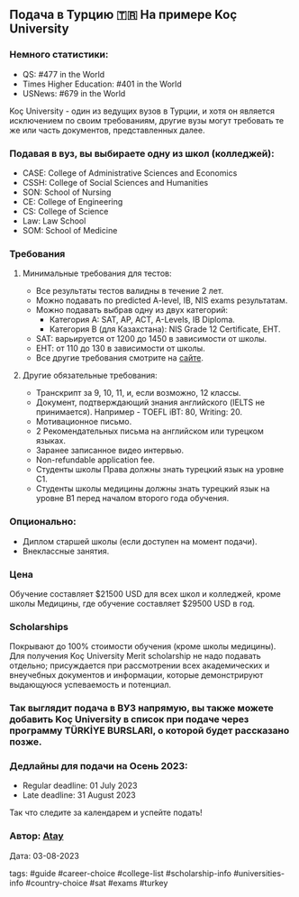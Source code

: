 ## Подача в Турцию 🇹🇷 На примере Koç University

### Немного статистики:
- QS: #477 in the World
- Times Higher Education: #401 in the World
- USNews: #679 in the World

Koç University - один из ведущих вузов в Турции, и хотя он является исключением по своим требованиям, другие вузы могут требовать те же или часть документов, представленных далее.

### Подавая в вуз, вы выбираете одну из школ (колледжей):
- CASE: College of Administrative Sciences and Economics
- CSSH: College of Social Sciences and Humanities
- SON: School of Nursing
- CE: College of Engineering
- CS: College of Science
- Law: Law School
- SOM: School of Medicine

### Требования
1. Минимальные требования для тестов:
   - Все результаты тестов валидны в течение 2 лет.
   - Можно подавать по predicted A-level, IB, NIS exams результатам.
   - Можно подавать выбрав одну из двух категорий:
     - Категория А: SAT, AP, ACT, A-Levels, IB Diploma.
     - Категория B (для Казахстана): NIS Grade 12 Certificate, ЕНТ.
   - SAT: варьируется от 1200 до 1450 в зависимости от школы.
   - ЕНТ: от 110 до 130 в зависимости от школы.
   - Все другие требования смотрите на [сайте](ссылка).

2. Другие обязательные требования:
   - Транскрипт за 9, 10, 11, и, если возможно, 12 классы.
   - Документ, подтверждающий знания английского (IELTS не принимается).
     Например - TOEFL iBT: 80, Writing: 20.
   - Мотивационное письмо.
   - 2 Рекомендательных письма на английском или турецком языках.
   - Заранее записанное видео интервью.
   - Non-refundable application fee.
   - Студенты школы Права должны знать турецкий язык на уровне C1.
   - Студенты школы медицины должны знать турецкий язык на уровне B1 перед началом второго года обучения.

### Опционально:
   - Диплом старшей школы (если доступен на момент подачи).
   - Внеклассные занятия.

### Цена
Обучение составляет $21500 USD для всех школ и колледжей, кроме школы Медицины, где обучение составляет $29500 USD в год.

### Scholarships
Покрывают до 100% стоимости обучения (кроме школы медицины).
Для получения Koç University Merit scholarship не надо подавать отдельно; присуждается при рассмотрении всех академических и внеучебных документов и информации, которые демонстрируют выдающуюся успеваемость и потенциал.

### Так выглядит подача в ВУЗ напрямую, вы также можете добавить Koç University в список при подаче через программу TÜRKİYE BURSLARI, о которой будет рассказано позже.

### Дедлайны для подачи на Осень 2023:
- Regular deadline: 01 July 2023
- Late deadline: 31 August 2023

Так что следите за календарем и успейте подать!

### Автор: [Atay](https://t.me/ataywork)
Дата: 03-08-2023

tags:
#guide
#career-choice
#college-list
#scholarship-info
#universities-info
#country-choice
#sat
#exams
#turkey
   











